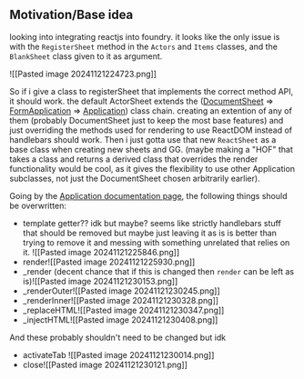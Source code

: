 ## Motivation/Base idea
looking into integrating reactjs into foundry. it looks like the only issue is with the `RegisterSheet` method in the `Actors` and `Items` classes, and the `BlankSheet` class given to it as argument.


![[Pasted image 20241121224723.png]]

So if i give a class to registerSheet that implements the correct method API, it should work. the default ActorSheet extends the ([DocumentSheet](https://foundryvtt.com/api/classes/client.DocumentSheet.html) => [FormApplication](https://foundryvtt.com/api/classes/client.FormApplication.html) => [Application](https://foundryvtt.com/api/classes/client.Application.html)) class chain. creating an extention of any of them (probably DocumentSheet just to keep the most base features) and just overriding the methods used for rendering to use ReactDOM instead of handlebars should work. Then i just gotta use that new `ReactSheet` as a base class when creating new sheets and GG. (maybe making a "HOF" that takes a class and returns a derived class that overrides the render functionality would be cool, as it gives the flexibility to use other Application subclasses, not just the DocumentSheet chosen arbitrarily earlier).

Going by the [Application documentation page](https://foundryvtt.com/api/classes/client.Application.html), the following things should be overwritten:
- template getter?? idk but maybe? seems like strictly handlebars stuff that should be removed but maybe just leaving it as is is better than trying to remove it and messing with something unrelated that relies on it. ![[Pasted image 20241121225846.png]]
- render![[Pasted image 20241121225930.png]]
- \_render (decent chance that if this is changed then `render` can be left as is)![[Pasted image 20241121230153.png]]
- \_renderOuter![[Pasted image 20241121230245.png]]
- \_renderInner![[Pasted image 20241121230328.png]]
- \_replaceHTML![[Pasted image 20241121230347.png]]
- \_injectHTML![[Pasted image 20241121230408.png]]

And these probably shouldn't need to be changed but idk
- activateTab ![[Pasted image 20241121230014.png]]
- close![[Pasted image 20241121230121.png]]